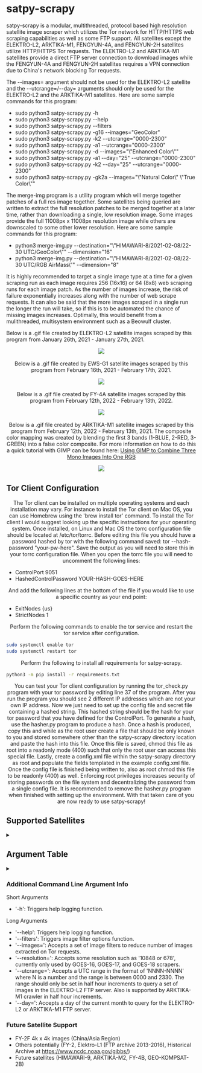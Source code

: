 # satpy-scrapy

<p align="center">

satpy-scrapy is a modular, multithreaded, protocol based high resolution satellite image scraper which utilizes the Tor network for HTTP/HTTPS web scraping capabilities as well as some FTP support. All satellites except the ELEKTRO-L2, ARKTIKA-M1, FENGYUN-4A, and FENGYUN-2H satellites utilize HTTP/HTTPS Tor requests. The ELEKTRO-L2 and ARKTIKA-M1 satellites provide a direct FTP server connection to download images while the FENGYUN-4A and FENGYUN-2H satellites requires a VPN connection due to China's network blocking Tor requests.

The --images= argument should not be used for the ELEKTRO-L2 satellite and the --utcrange=/--day= arguments should only be used for the ELEKTRO-L2 and the ARKTIKA-M1 satellites. Here are some sample commands for this program:

 * sudo python3 satpy-scrapy.py -h
 * sudo python3 satpy-scrapy.py --help
 * sudo python3 satpy-scrapy.py --filters
 * sudo python3 satpy-scrapy.py -g16 --images="GeoColor"
 * sudo python3 satpy-scrapy.py -k2 --utcrange="0000-2300"
 * sudo python3 satpy-scrapy.py -a1 --utcrange="0000-2300"
 * sudo python3 satpy-scrapy.py -d --images="\\\"Enhanced Color\\\""
 * sudo python3 satpy-scrapy.py -a1 --day="25" --utcrange="0000-2300"
 * sudo python3 satpy-scrapy.py -k2 --day="25" --utcrange="0000-2300"
 * sudo python3 satpy-scrapy.py -gk2a --images="\\\"Natural Color\\\" \\\"True Color\\\""

The merge-img program is a utility program which will merge together patches of a full res image together. Some satellites being queried are written to extract the full resolution patches to be merged together at a later time, rather than downloading a single, low resolution image. Some images provide the full 11008px x 11008px resolution image while others are downscaled to some other lower resolution. Here are some sample commands for this program:

 * python3 merge-img.py --destination="\\\"HIMAWARI-8/2021-02-08/22-30 UTC/GeoColor\\\"" --dimension="16"
 * python3 merge-img.py --destination="\\\"HIMAWARI-8/2021-02-08/22-30 UTC/RGB AirMass\\\"" --dimension="8"

It is highly recommended to target a single image type at a time for a given scraping run as each image requires 256 (16x16) or 64 (8x8) web scraping runs for each image patch. As the number of images increase, the risk of failure exponentially increases along with the number of web scrape requests. It can also be said that the more images scraped in a single run the longer the run will take, so if this is to be automated the chance of missing images increases. Optimally, this would benefit from a mulithreaded, multisystem environment such as a Beowulf cluster.

Below is a .gif file created by ELEKTRO-L2 satellite images scraped by this program from January 26th, 2021 - January 27th, 2021.
</p>

<p align="center"> <img src="https://github.com/xTriixrx/satpy-scrapy/blob/master/imgs/elektro-l2.gif" /> </p>

<p align="center">Below is a .gif file created by EWS-G1 satellite images scraped by this program from February 16th, 2021 - February 17th, 2021.</p>

<p align="center"> <img src="https://github.com/xTriixrx/satpy-scrapy/blob/master/imgs/ews-g1.gif" /> </p>

<p align="center">Below is a .gif file created by FY-4A satellite images scraped by this program from February 12th, 2022 - February 13th, 2022.</p>

<p align="center"> <img src="https://github.com/xTriixrx/satpy-scrapy/blob/master/imgs/FY4A_20220212160000_20220212161459_TO_20220213160000_20220213161459.gif" /> </p>

<p align="center">Below is a .gif file created by ARKTIKA-M1 satellite images scraped by this program from February 12th, 2022 - February 13th, 2021. The composite color mapping was created by blending the first 3 bands (1-BLUE, 2-RED, 3-GREEN) into a false color composite. For more information on how to do this a quick tutorial with GIMP can be found here: <a href="https://remoteastrophotography.com/2020/03/using-gimp-to-combine-three-mono-images-into-one-rgb">Using GIMP to Combine Three Mono Images Into One RGB</a>
</p>

<p align="center"> <img src="https://github.com/xTriixrx/satpy-scrapy/blob/master/imgs/ARKTIKA-M1-20220211024502121945.gif" /> </p>

## Tor Client Configuration

<p align="center">
The Tor client can be installed on multiple operating systems and each installation may vary. For instance to install the Tor client on Mac OS, you can use Homebrew using the 'brew install tor' command. To install the Tor client I would suggest looking up the specific instructions for your operating system. Once installed, on Linux and Mac OS the torrc configuration file should be located
at /etc/tor/torrc. Before editing this file you should have a password hashed by tor with the following command saved: tor --hash-password "your-pw-here". Save the output as you will need
to store this in your torrc configuration file. When you open the torrc file you will need to uncomment the following lines:
</p>

 * ControlPort 9051
 * HashedControlPassword YOUR-HASH-GOES-HERE

<p align="center">
And add the following lines at the bottom of the file if you would like to use a specific country as your end point:
</p>

 * ExitNodes {us}
 * StrictNodes 1

<p align="center">
Perform the following commands to enable the tor service and restart the tor service after configuration. 
</p>

```Bash
sudo systemctl enable tor
sudo systemctl restart tor
```

<p align="center">
Perform the following to install all requirements for satpy-scrapy.
</p>

```Bash
python3 -m pip install -r requirements.txt
```

<p align="center">
You can test your Tor client configuration by running the tor_check.py program with your tor password by editing line 37 of the program. After you run the program you should see 2 different IP addresses which are not your own IP address. Now we just need to set up the config file and secret file containing a hashed string. This hashed string should be the hash for your tor password that you have defined for the ControlPort. To generate a hash, use the hasher.py program to produce a hash. Once a hash is produced, copy this and while as the root user create a file that should be only known to you and stored somewhere other than the satpy-scrapy directory location and paste the hash into this file. Once this file is saved, chmod this file as root into a readonly mode (400) such that only the root user can access this special file. Lastly, create a config.xml file within the satpy-scrapy directory as root and populate the fields templated in the example config.xml file. Once the config file is finished being written to, also as root chmod this file to be readonly (400) as well. Enforcing root privileges increases security of storing passwords on the file system and decentralizing the password from a single config file. It is recommended to remove the hasher.py program when finished with setting up the environment. With that taken care of you are now ready to use satpy-scrapy!
</p>

## Supported Satellites

<details><summary></summary>

### GOES-15 (DEPRECATED)

<p align="center">GOES-15, previously known as GOES-P, is an American weather satellite, which forms part of the Geostationary Operational Environmental Satellite (GOES) system operated by the U.S. National Oceanic and Atmospheric Administration. The spacecraft was constructed by Boeing, and is the last of three GOES satellites to be based on the BSS-601 bus. It was launched in 2010, while the other BSS-601 GOES satellites -- GOES-13 and GOES-14—were launched in May 2006 and June 2009 respectively. It was the sixteenth GOES satellite to be launched. On March 2, 2020, GOES-15 was deactivated and moved to a storage orbit, with plans to re-activate it in August 2020 to back up GOES-17 operations due to a known flaw causing many sensors to become unreliable at night during certain times of the year. As of August 10th 2022, the GOES-15 IMAGER subsystem has been turned off and has been placed back into On-Orbit Storage. GOES-18 will now operate in tandum with GOES-17.</p>
<details>
<summary></summary>
<p align="center"> <img src="https://github.com/xTriixrx/satpy-scrapy/blob/master/imgs/goes-15_2021048_2100_01_fd.gif" /></p>
</details>

### GOES-16

<p align="center">GOES-16, formerly known as GOES-R before reaching geostationary orbit, is the first of the GOES-R series of Geostationary Operational Environmental Satellite (GOES) operated by NASA and the National Oceanic and Atmospheric Administration (NOAA).</p>
<details>
<summary></summary>
<p align="center"> <img src="https://github.com/xTriixrx/satpy-scrapy/blob/master/imgs/20210231620_GOES16-ABI-FD-GEOCOLOR-10848x10848.jpg" /></p>

<p align="center"> <img src="https://github.com/xTriixrx/satpy-scrapy/blob/master/imgs/20210260420_GOES16-ABI-FD-GEOCOLOR-10848x10848.jpg" /></p>
</details>

### GOES-17

<p align="center">GOES-17 (formerly GOES-S) is the second of the current generation of weather satellites operated by the National Oceanic and Atmospheric Administration (NOAA).</p>
<details>
<summary></summary>
<p align="center"> <img src="https://github.com/xTriixrx/satpy-scrapy/blob/master/imgs/20210260140_GOES17-ABI-FD-GEOCOLOR-10848x10848.jpg" /></p>

<p align="center"> <img src="https://github.com/xTriixrx/satpy-scrapy/blob/master/imgs/20210300530_GOES17-ABI-FD-NightMicrophysics-10848x10848.jpg" /></p>
</details>

### GOES-18

<p align="center">GOES-18 (formerly GOES-T) is the third of the "GOES-R Series", the current generation of weather satellites operated by the National Oceanic and Atmospheric Administration (NOAA).</p>
<details>
<summary></summary>
<p align="center"> <img src="https://github.com/xTriixrx/satpy-scrapy/blob/master/imgs/20222270200_GOES18-ABI-FD-GEOCOLOR-1808x1808.jpg" /></p>
</details>

### EWS-G1 (GOES-13)

<p align="center">EWS-G1 (Electro-optical Infrared Weather System Geostationary) is a weather satellite of the U.S. Space Force, formerly GOES-13 (also known as GOES-N before becoming operational) and part of the National Oceanic and Atmospheric Administration's Geostationary Operational Environmental Satellite system.</p>
<details>
<summary></summary>
<p align="center"> <img src="https://github.com/xTriixrx/satpy-scrapy/blob/master/imgs/ews-g1_2021047_0845_01_fd.gif" /></p>
</details>

### ARKTIKA-M1

<p align="center">Arktika-M (Russian Арктика-М) is a Russian multipurpose satellite constellation under construction. The main task of Arktika-M is weather observation in the northern part of Russian territory; in addition, the satellites are to be used there as data relays and for emergency communication. Other applications are the observation of space weather, the earth's magnetic field and the ionosphere. The first satellite in the constellation - Arktika-M1 - was launched on the 28th. February 2021 with a Soyuz 2.1b/Fregat rocket from Baikonur Cosmodrome. Another four satellites are to follow by 2025.</p>
<details>
<summary></summary>
<p align="center"> <img src="https://github.com/xTriixrx/satpy-scrapy/blob/master/imgs/V1_3720_20220217143000_RGB.jpg" /></p>
</details>

### ELEKTRO-L2

<p align="center">The Electro-L satellite is Russia's second high-altitude weather observatory, coming after a troubled mission launched in 1994 that never achieved all of its goals The next-generation Electro-L program faced years of delays because of interruptions in funding. The Electro-L spacecraft will function for up to 10 years, collecting weather imagery several times per hour with visible and infrared cameras.</p>
<details>
<summary></summary>
<p align="center"> <img src="https://github.com/xTriixrx/satpy-scrapy/blob/master/imgs/210126_1600_original_RGB.jpg" /></p>
</details>

### ELEKTRO-L3

<p align="center">The third satellite in the series Elektro-L No.3, was launched from Baikonur Cosmodrome on 24 December 2019 at 12:03 UTC by a Proton-M rocket.</p>
<details>
<summary></summary>
<p align="center"> <img src="https://github.com/xTriixrx/satpy-scrapy/blob/master/imgs/2102110630_e3_295.jpg" /></p>
</details>

### HIMAWARI-8

<p align="center">Himawari 8 (ひまわり8号) is a Japanese weather satellite, the 8th of the Himawari geostationary weather satellites operated by the Japan Meteorological Agency. Himawari-8 will be succeeded by Himawari-9 which is currently in standby mode, until 2022.</p>
<details>
<summary></summary>
<p align="center"> <img src="https://github.com/xTriixrx/satpy-scrapy/blob/master/imgs/full_disk_ahi_natural_color_20210126023000.jpg" /></p>
</details>

### FY-4A

<p align="center">Fengyun-4 (Wind and Cloud) series is China’s second-generation geostationary meteorological satellites after Fengyun-2 satellite series.</p>
<details>
<summary></summary>
<p align="center"> <img src="https://github.com/xTriixrx/satpy-scrapy/blob/master/imgs/FY4A-_AGRI--_N_DISK_1047E_L1C_MTCC_MULT_NOM_20220210050000_20220210051459_1000M_V0001.jpeg" /> </p>
</details>

### FY-2G

<p align="center">FENGYUN 2G is a meteorological satellites to provide warnings of weather fronts and tropical cyclones across Asia. FENGYUN 2G will take over for the Fengyun 2E weather observatory at 105 degrees east longitude. China's fleet of Fengyun 2 spacecraft have a similar mission to NOAA's GOES weather satellites in geostationary orbit.</p>
<details>
<summary></summary>
<p align="center"> <img src="https://github.com/xTriixrx/satpy-scrapy/blob/master/imgs/fy2g_2021048_0530_01_fd.gif" /> </p>
</details>

### FY-2H

<p align="center">Fengyun-2H is the eighth and final of the Fengyun-2 series of spin-stabilized weather satellites for geostationary orbit, development of which began in the 1980s under CASC. The satellite is equipped with a Stretched Visible and Infrared Spin Scan Radiometer (S-VISSR) for multi-purpose weather satellite imagery, a Space Environment Monitor (SEM), a Solar X-ray Monitor (SXM) and Data Collection Service (DCS).</p>
<details>
<summary></summary>
<p align="center"> <img src="https://github.com/xTriixrx/satpy-scrapy/blob/master/imgs/FY2H_GLB_VIS_GRA_1KM_20220221_0700.jpg" /> </p>
</details>

### GEO-KOMPSAT-2A

<p align="center">GEO-KOMPSAT 2A is a South Korean geostationary meteorological satellite developed by KARI. It is one component of the two satellite GEO-KOMPSAT 2 program.
The GEO-KOMPSAT-2 program is to develop two geostationary orbit satellites, the meteorological GEO-KOMPSAT-2A (GK2A) and the ocean monitoring GEO-KOMPSAT-2B (GK2B) sharing the same satellite bus. The lifetime of both satellites will be no less than 10 years.</p>
<details>
<summary></summary>
<p align="center"> <img src="https://github.com/xTriixrx/satpy-scrapy/blob/master/imgs/gk2a_ami_le1b_rgb-true_fd010ge_202101300350.srv.png" /></p>
</details>

### METEOSAT-8

<p align="center">Meteosat 8 is a weather satellite, also known as MSG 1. The Meteosat series are operated by EUMETSAT under the Meteosat Transition Programme (MTP) and the Meteosat Second Generation (MSG) program. Meteosat-8 is expected to run out of fuel sometime in 2020 and it's availability lifetime will end in 2022.</p>
<details>
<summary></summary>
<p align="center"><img src="https://github.com/xTriixrx/satpy-scrapy/blob/master/imgs/2021-02-09 10-30 UTC_m8.jpg" /></p>

<p align="center"><img src="https://github.com/xTriixrx/satpy-scrapy/blob/master/imgs/2021-02-09 00-45 UTC.jpg" /></p>
</details>

### METEOSAT-11

<p align="center">Meteosat-11 is the prime operational geostationary satellite, positioned at 0º and providing full disc imagery every 15 minutes. It also provides Search and Rescue monitoring and Data Collection Platform Relay Service.</p>
<details>
<summary></summary>
<p align="center"><img src="https://github.com/xTriixrx/satpy-scrapy/blob/master/imgs/2021-02-09 10-30 UTC_m11.jpg" /></p>

<p align="center"><img src="https://github.com/xTriixrx/satpy-scrapy/blob/master/imgs/2021-02-09 01-00 UTC.jpg" /></p>
</details>

### DSCOVR

<p align="center">The Deep Space Climate Observatory, or DSCOVR, was launched in February of 2015, and maintains the nation's real-time solar wind monitoring capabilities, which are critical to the accuracy and lead time of NOAA's space weather alerts and forecasts. Without timely and accurate warnings, space weather events—like geomagnetic storms—have the potential to disrupt nearly every major public infrastructure system on Earth, including power grids, telecommunications, aviation and GPS.

The DSCOVR mission succeeded NASA's Advanced Composition Explorer's (ACE) role in supporting solar wind alerts and warnings from the L1 orbit, which is the neutral gravity point between the Earth and Sun, approximately one million miles from Earth. L1 is a good position from which to monitor the Sun, because the constant stream of particles from the Sun (the solar wind) reaches L1 up to an hour before reaching Earth.</p>
<details>
<summary></summary>
<p align="center"><img src="https://github.com/xTriixrx/satpy-scrapy/blob/master/imgs/epic_1b_20210209150054.png" /></p>

<p align="center"><img src="https://github.com/xTriixrx/satpy-scrapy/blob/master/imgs/epic_RGB_20210208061925.png" /></p>
</details>

### INSAT-3D

<p align="center">INSAT-3D is a meteorological, data relay and satellite aided search and rescue satellite developed by the Indian Space Research Organisation and was launched successfully on 26 July 2013 using an Ariane 5 ECA launch vehicle from French Guiana. The satellite has many new technology elements like star sensor, micro stepping Solar Array Drive Assembly (SADA) to reduce the spacecraft disturbances and Bus Management Unit (BMU) for control and telecom and telemetry function. It also incorporates new features of bi-annual rotation and Image and Mirror motion compensations for improved performance of the meteorological payloads.</p>
<details>
<summary></summary>
<p align="center"> <img src="https://github.com/xTriixrx/satpy-scrapy/blob/master/imgs/Image3d%3Fimagename%3D3DIMG*_L1B_STD_VIS.jpg" /></p>
</details>

### INSAT-3DR

<p align="center">INSAT-3DR is an Indian weather satellite built by the Indian Space Research Organisation and operated by the Indian National Satellite System. It will provide meteorological services to India using a 6-channel imager and a 19-channel sounder, as well as search and rescue information and message relay for terrestrial data collection platforms. The satellite was launched on 8 September 2016, and is a follow-up to INSAT-3D.</p>
<details>
<summary></summary>
<p align="center"> <img src="https://github.com/xTriixrx/satpy-scrapy/blob/master/imgs/Image3d%3Fimagename3r%3D3RIMG*_L1B_STD_VIS.jpg" /></p>
</details>

</details>

## Argument Table
<details><summary></summary>

|Satellite|Short-Arg|Long-Args|Supported Image Names|Supported Resolutions|
|---|---|---|---|---|
|**DSCOVR**|-d|--images|'Natural Color'<br/>'Enhanced Color'|2048x2048|
|**EWS-G1**|-g1|--images|'Visible'<br/>'Near IR'<br/>'Water Vapor'<br/>'Longwave IR'<br/>'C02 Longwave IR'|1100x1100|
|**GOES-15**|-g15|--images|'Visible'<br/>'Water Vapor'<br/>'Longwave IR'<br/>'Shortwave IR'|1250x1250|
|**GOES-16**<br/>**GOES-17**<br/>**GOES-18**|-g16<br/>-g17<br/>-g18|--images<br/>--resolution|'Band 1' (22k)<br/>'Band 2' (22k)<br/>'Band 3' (22k)<br/>'Band 4'<br/>'Band 5' (22k)<br/>'Band 6'<br/>'Band 7'<br/>'Band 8'<br/>'Band 9'<br/>'Band 10'<br/>'Band 11'<br/>'Band 12'<br/>'Band 13'<br/>'Band 14'<br/>'Band 15'<br/>'Band 16'<br/>'AirMass RGB' (22k)<br/>'Derived Motion Winds'<br/>'Day Cloud Phase RGB' (22k)<br/>'Day Convection RGB' (22k)<br/>'Dust' (22k)<br/>'Fire Temperature' (22k)<br/>'GeoColor' (22k)<br/>'Nighttime Microphysics' (22k)<br/>'Split Window Differential'<br/>'Sandwich RGB' (22k)|339x339<br/>678x678<br/>1808x1808<br/>5424x5424<br/>10848x10848<br/>21696x21696 (partial)|
|**HIMAWARI-8**|--i8|--images|'Band 1' (11k)<br/>'Band 2' (11k)<br/>'Band 3' (11k)<br/>'Band 4' (11k)<br/>'Band 5'<br/>'Band 6'<br/>'Band 7'<br/>'Band 8'<br/>'Band 9'<br/>'Band 10'<br/>'Band 11'<br/>'Band 12'<br/>'Band 13'<br/>'Band 14'<br/>'Band 15'<br/>'Band 16'<br/>'GeoColor' (11k)<br/>'Shortwave Albedo'<br/>'Visible Albedo'<br/>'Split Window Difference'<br/>'Natural Color' (11k)<br/>'RGB AirMass'<br/>'Day Cloud Phase Distinction' (11k)<br/>'Dust'<br/>'Fire Temperature'<br/>'Natural Fire Color' (11k)<br/>'Ash'<br/>'Sulfur Dioxide'<br/>'Cloud-Top Height'<br/>'Cloud Geometric Thickness'<br/>'Cloud Layers'<br/>'Cloud Optical Thickness'<br/>'Cloud Effective Radius'<br/>'Cloud Phase'|5504x5504<br/>11008x11008|
|**ELEKTRO-L2**|-k2|--images<br/>--day<br/>--utcrange|'Original RGB'|11136x11136|
|**ELEKTRO-L3**|-k3|--images|'Synthesized Color'<br/>'Band 1'<br/>'Band 9'|2784x3418 (Band 9)<br/>11136x13672|
|**FENGYUN-2G**|-fy2g|--images|Visible'<br/>'Water Vapor'<br/>'Longwave IR'<br/>'Shortwave IR'|1125x1125|
|**FENGYUN-2H**|-fy2h|--images|'False Color'<br/>'Infared 1'<br/>'Infared 2'<br/>'Infared 3'<br/>'Infared 4'<br/>'Visible'|2288x2288<br/>9152x9152 (Visible)|
|**FENGYUN-4A**|-fy4a|--images|'Visible' (11k)<br/>'Band 1' (11k)<br/>'Band 2' (11k)<br/>'Band 3' (11k)<br/>'Band 4'<br/>'Band 5'<br/>'Band 6'<br/>'Band 7'<br/>'Band 8'<br/>'Band 9'<br/>'Band 9 Enhanced'<br/>'Band 10'<br/>'Band 10 Enhanced'<br/>'Band 11'<br/>'Band 11 Enhanced'<br/>'Band 12'<br/>'Band 12 Enhanced'<br/>'Band 13'<br/>'Band 13 Enhanced'<br/>'Band 14'<br/>'Band 14 Enhanced'<br/>|2748x2748<br/>5496x5496<br/>10992x10992<br/>21984x21984|
|**INSAT-3D**|-insat3d|--images| |1260x1410|
|**INSAT-3DR**|-insat3dr|--images| |1260x1410|
|**METEOSAT-8**|-m8|--images| | |
|**METEOSAT-11**|-m11|--images| | |
|**ARKTIKA-M1**|-a1|--images<br/>--day<br/>--utcrange|'Band 01'<br/>'Band 02'<br/>'Band 03'<br/>'Band 04'<br/>'Band 05'<br/>'Band 06'<br/>'Band 07'<br/>'Band 08'<br/>'Band 09'<br/>'Band 10'<br/>|1392x1392|
|**GEO-KOMPSAT-2A**|-gk2a|--images|'VIS 0.47µm'<br/>'VIS 0.51µm'<br/>'VIS 0.64µm' (22k)<br/>'VIS 0.86µm'<br/>'NIR 1.37µm'<br/>'NIR 1.6µm'<br/>'SWIR 3.8µm'<br/>'WV 6.3µm'<br/>'WV 6.9µm'<br/>'WV 7.3µm'<br/>'IR 8.7µm'<br/>'IR 9.6µm'<br/>'IR 10.5µm'<br/>'IR 11.2µm'<br/>'IR 12.3µm'<br/>'IR 13.3µm'<br/>'True Color'<br/>'Natural Color'<br/>'AirMass RGB'<br/>'Dust RGB'<br/>'Daynight RGB'<br/>'Fog RGB'<br/>'Storm RGB'<br/>'Snowfog RGB'<br/>'Cloud RGB'<br/>'Ash RGB'<br/>'Enhanced IR WV 6.3µm'<br/>'Enhanced IR WV 6.9µm'<br/>'Enhanced IR WV 7.3µm'<br/>'Enhanced IR 10.5µm'|5500x5637<br/>11000x11275 (partial)<br/>22000x22550|
</details>

### Additional Command Line Argument Info

Short Arguments
   * '-h': Triggers help logging function.

Long Arguments
   * '--help': Triggers help logging function.
   * '--filters': Triggers image filter options function.
   * '--images=': Accepts a set of image filters to reduce number of images extracted on Tor requests.
   * '--resolution=': Accepts some resolution such as '10848 or 678', currently only used by GOES-16, GOES-17, and GOES-18 scrapers. 
   * '--utcrange=': Accepts a UTC range in the format of 'NNNN-NNNN' where N is a number and the range is between 0000 and 2330. The range should only be set in half hour increments to query a set of images in the ELEKTRO-L2 FTP server. Also is supported by ARKTIKA-M1 crawler in half hour increments.
   * '--day=': Accepts a day of the current month to query for the ELEKTRO-L2 or ARKTIKA-M1 FTP server.

### Future Satellite Support

 * FY-2F 4k x 4k images (China/Asia Region)
 * Others potentially (FY-2, Elektro-L1 (FTP archive 2013-2016), Historical Archive at https://www.ncdc.noaa.gov/gibbs/)
 * Future satellites (HIMAWARI-9, ARKTIKA-M2, FY-4B, GEO-KOMPSAT-2B)